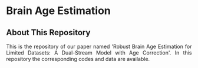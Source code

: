 # Brain Age Estimation

## About This Repository

<p style="text-align: justify;"> This is the repository of our paper named 'Robust Brain Age Estimation for Limited Datasets: A Dual-Stream Model with Age Correction'. In this repository the corresponding codes and data are available. </p>

